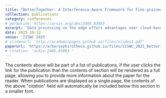 ```yaml
---
title: "BetterTogether: A Interference-Aware Framework for Fine-grained Software Pipelining on Heterogeneous SoCs."
collection: publications
category: conferences
# permalink: https://arxiv.org/abs/2405.03883
excerpt: 'Data processing on the edge offers advantages over cloud-based solutions, including reduced latency and lower energy consumption.However, to fully utilize edge SoCs, applications must be efficiently mapped onto these devices constituent heterogeneous processing units. We demonstrate the portability of BetterTogether by evaluating it on three SoCs with GPUs from different vendors (NVIDIA, Arm, and Qualcomm) and using three computer vision edge workloads with different computational characteristics.'
date: 2025-10-12
venue: 'IISWC 2025'
# slidesurl: 'http://academicpages.github.io/files/slides1.pdf'
paperurl: 'https://arbersephirotheca.github.io/files/IISWC_2025_BetterTogether_Yanwen.pdf'
# citation: 'arXiv:2405.03883 '
---
```


The contents above will be part of a list of publications, if the user clicks the link for the publication than the contents of section will be rendered as a full page, allowing you to provide more information about the paper for the reader. When publications are displayed as a single page, the contents of the above "citation" field will automatically be included below this section in a smaller font.